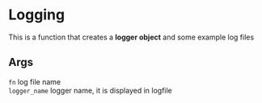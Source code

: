 # Logging
This is a function that creates a **logger object** and some example log files
## Args
`fn` log file name   
`logger_name` logger name, it is displayed in logfile
